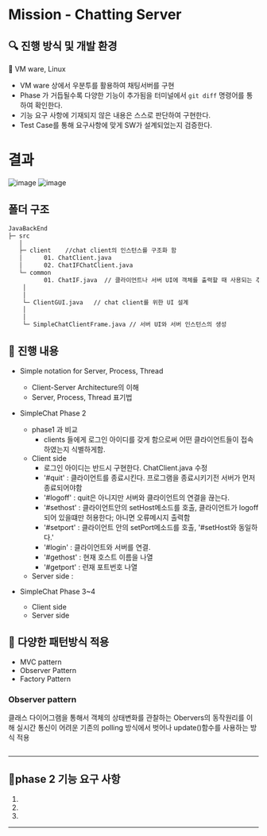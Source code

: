 # Mission - Chatting Server

## 🔍 진행 방식 및 개발 환경
🎯 VM ware, Linux

- VM ware 상에서 우분투를 활용하여 채팅서버를 구현
- Phase 가 거듭될수록 다양한 기능이 추가됨을 터미널에서 `git diff` 명령어를 통하여 확인한다.   
- 기능 요구 사항에 기재되지 않은 내용은 스스로 판단하여 구현한다.
- Test Case를 통해 요구사항에 맞게 SW가 설계되었는지 검증한다.
# 결과
![image](https://github.com/user-attachments/assets/0e9a5329-4c8f-47ac-aa56-c48ac282a2b0)
![image](https://github.com/user-attachments/assets/852f8b0a-0764-460c-8b1b-341c4dc95d6b)


## 폴더 구조
```sh
JavaBackEnd
├─ src 
   │  
   ├─ client    //chat client의 인스턴스를 구조화 함
   │      01. ChatClient.java   
   │      02. ChatIFChatClient.java 
   └─ common
          01. ChatIF.java  // 클라이언트나 서버 UI에 객체를 출력할 때 사용되는 추상 메소드를 implement하는 인터페이스
    │
    │
    └─ ClientGUI.java   // chat client를 위한 UI 설계
    │
    │
    └─ SimpleChatClientFrame.java // 서버 UI와 서버 인스턴스의 생성
```
## 📮 진행 내용

- Simple notation for Server, Process, Thread
    - Client-Server Architecture의 이해
    - Server, Process, Thread 표기법
    
- SimpleChat Phase 2
    - phase1 과 비교
        - clients 들에게 로그인 아이디를 갖게 함으로써 어떤 클라이언트들이 접속하였는지 식별하게함.
    - Client side
        - 로그인 아이디는 반드시 구현한다. ChatClient.java 수정 
        - '#quit' : 클라이언트를 종료시킨다. 프로그램을 종료시키기전 서버가 먼저 종료되어야함
        - '#logoff' : quit은 아니지만 서버와 클라이언트의 연결을 끊는다.
        - '#sethost<host>' : 클라이언트안의 setHost메소드를 호출, 클라이언트가 logoff되어 있을떄만 허용한다; 아니면 오류메시지 출력함
        - '#setport' : 클라이언트 안의 setPort메소드를 호출, '#setHost와 동일하다.' 
        - '#login' : 클라이언트와 서버를 연결. 
        - '#gethost' : 현재 호스트 이름을 나열
        - '#getport' : 련재 포트번호 나열
    - Server side :
    
- SimpleChat Phase 3~4
    - Client side
    - Server side

## 🚨 다양한 패턴방식 적용

- MVC pattern
- Observer Pattern 
- Factory Pattern 

### Observer pattern
클래스 다이어그램을 통해서 객체의 상태변화를 관찰하는 Obervers의 동작원리를 이해
실시간 통신이 어려운 기존의 polling 방식에서 벗어나 update()함수를 사용하는 방식 적용


```

```

---

## 🚀phase 2 기능 요구 사항

1.
2.
3. 

---
